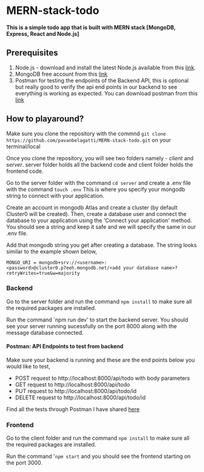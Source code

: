 # MERN-stack-todo
**This is a simple todo app that is built with MERN stack [MongoDB, Express, React and Node.js]**

## Prerequisites
1. Node.js - download and install the latest Node.js available from this [link](https://nodejs.org/en/).
2. MongoDB free account from this [link](https://www.mongodb.com/cloud)
3. Postman for testing the endpoints of the Backend API, this is optional but really good to verify the api end points in our backend to see everything is working as expected. You can download postman from this [link](https://www.postman.com/downloads/)

## How to playaround?
Make sure you clone the repository with the commnd `git clone https://github.com/pavanbelagatti/MERN-stack-todo.git` on your terminal/local

Once you clone the repository, you will see two folders namely - *client* and *server*. 
server folder holds all the backend code and client folder holds the frontend code.

Go to the server folder with the command `cd server` and create a .env file with the command `touch .env`
This is where you specify your mongodb string to connect with your application. 

Create an account in mongodb Atlas and create a cluster (by default Cluster0 will be created). Then, create a database user and connect the database to your application using the 'Connect your application' method. You should see a string and keep it safe and we will specify the same in our .env file. 

Add that mongodb string you get after creating a database. The string looks similar to the example shown below,

`MONGO_URI = mongodb+srv://<username>:<password>@cluster0.p7eeh.mongodb.net/<add your database name>?retryWrites=true&w=majority`

### Backend

Go to the server folder and run the command `npm install` to make sure all the required packages are installed.

Run the command `npm run dev' to start the backend server. You should see your server running sucessfully on the port 8000 along with the message database connected.

#### Postman: API Endpoints to test from backend
Make sure your backend is running and these are the end points below you would like to test,
 - POST request to http://localhost:8000/api/todo with body parameters 
 - GET request to http://localhost:8000/api/todo
 - PUT request to http://localhost:8000/api/todo/id
 - DELETE request to http://localhost:8000/api/todo/id

Find all the tests through Postman I have shared [here](https://docs.google.com/document/d/1GWDDMu_a1qMJImp5na6gv7Eb_RV01-bUiyDkMsM9DwE/edit?usp=sharing)

### Frontend

Go to the client folder and run the command `npm install` to make sure all the required packages are installed.

Run the command '`npm start` and you should see the frontend starting on the port 3000. 
